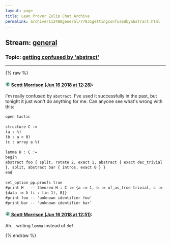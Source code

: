 ```yaml
---
layout: page
title: Lean Prover Zulip Chat Archive 
permalink: archive/113488general/77831gettingconfusedbyabstract.html
---
```


## Stream: [general](index.html)
### Topic: [getting confused by 'abstract'](77831gettingconfusedbyabstract.html)

---


{% raw %}
#### [![Click to go to Zulip](../../assets/img/zulip2.png) Scott Morrison (Jun 16 2018 at 12:28)](https://leanprover.zulipchat.com/#narrow/stream/113488-general/topic/getting%20confused%20by%20%27abstract%27/near/128164505):
I'm really confused by `abstract`. I've used it successfully in the past, but tonight it just won't do anything for me.  Can anyone see what's wrong with this:
````
open tactic

structure C :=
(a : ℕ)
(b : a > 0)
(c : array a ℕ)

lemma H : C :=
begin
abstract foo { split, rotate 2, exact 1, abstract { exact dec_trivial }, split, abstract bar { intros, exact 0 } }
end

set_option pp.proofs true
#print H   -- theorem H : C := {a := 1, b := of_as_true trivial, c := {data := λ (i : fin 1), 0}}
#print foo -- 'unknown identifier foo'
#print bar -- 'unknown identifier bar'
````

#### [![Click to go to Zulip](../../assets/img/zulip2.png) Scott Morrison (Jun 16 2018 at 12:51)](https://leanprover.zulipchat.com/#narrow/stream/113488-general/topic/getting%20confused%20by%20%27abstract%27/near/128165091):
Ah... writing `lemma` instead of `def`.


{% endraw %}
